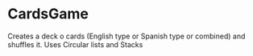 # CardsGame
Creates a deck o cards (English type or Spanish type or combined) and shuffles it. Uses Circular lists and Stacks

